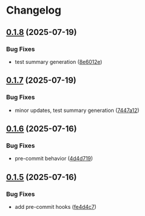 # Changelog

## [0.1.8](https://github.com/agilecustoms/publish-s3/compare/v0.1.7...v0.1.8) (2025-07-19)

### Bug Fixes

* test summary generation ([8e6012e](https://github.com/agilecustoms/publish-s3/commit/8e6012e8bdbe45436b4a459848cb83eed969dc38))


## [0.1.7](https://github.com/agilecustoms/publish-s3/compare/v0.1.6...v0.1.7) (2025-07-19)

### Bug Fixes

* minor updates, test summary generation ([7447a12](https://github.com/agilecustoms/publish-s3/commit/7447a12d941896960888f04295cd297c0528b9c8))


## [0.1.6](https://github.com/agilecustoms/publish-s3/compare/v0.1.5...v0.1.6) (2025-07-16)

### Bug Fixes

* pre-commit behavior ([4d4d719](https://github.com/agilecustoms/publish-s3/commit/4d4d71962b7f284b0b3d6903e7c41ab9e70e016d))


## [0.1.5](https://github.com/agilecustoms/publish-s3/compare/v0.1.4...v0.1.5) (2025-07-16)

### Bug Fixes

* add pre-commit hooks ([fe4d4c7](https://github.com/agilecustoms/publish-s3/commit/fe4d4c71298b0e23b910ceb229c8329eda13c61e))